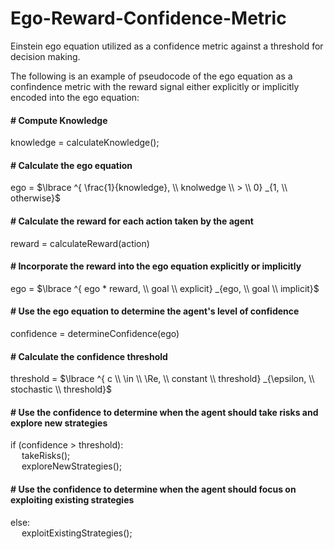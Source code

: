 # Ego-Reward-Confidence-Metric
Einstein ego equation utilized as a confidence metric against a threshold for decision making.

The following is an example of pseudocode of the ego equation as a confindence metric with the reward signal either explicitly or
implicitly encoded into the ego equation:

#### # Compute Knowledge <br>
knowledge = calculateKnowledge();

#### # Calculate the ego equation <br>
ego = $\lbrace ^{ \frac{1}{knowledge}, \\ knolwedge \\ > \\ 0} _{1, \\ otherwise}$ <br>

#### # Calculate the reward for each action taken by the agent <br>
reward = calculateReward(action)

#### # Incorporate the reward into the ego equation explicitly or implicitly <br>
ego = $\lbrace ^{ ego * reward, \\ goal \\ explicit} _{ego, \\ goal \\ implicit}$ <br>

#### # Use the ego equation to determine the agent's level of confidence <br>
confidence = determineConfidence(ego)

#### # Calculate the confidence threshold <br>
threshold =  $\lbrace ^{ c \\ \in  \\ \Re, \\ constant \\ threshold} _{\epsilon, \\ stochastic \\ threshold}$ <br>

#### # Use the confidence to determine when the agent should take risks and explore new strategies <br>
if (confidence > threshold): <br>
&emsp; takeRisks(); <br>
&emsp; exploreNewStrategies(); <br>


#### # Use the confidence to determine when the agent should focus on exploiting existing strategies <br>
else: <br>
&emsp; exploitExistingStrategies(); <br>
